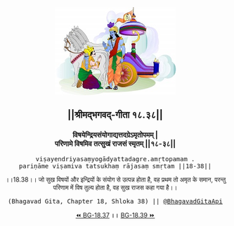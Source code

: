 <center><img src="../../asset/BG.png" alt="#API #bhagavadgitaapi #slok #nodejs #js #api #gitaapi #krishna #hinduism #vedic #ISKCON #shreemadbhagavadgita #technology"/>
<h2>||श्रीमद्‍भगवद्‍-गीता १८.३८||</h2>
<h3>विषयेन्द्रियसंयोगाद्यत्तदग्रेऽमृतोपमम् |<br/>परिणामे विषमिव तत्सुखं राजसं स्मृतम् ||१८-३८||</h3>
<pre>viṣayendriyasaṃyogādyattadagre.amṛtopamam .<br/>pariṇāme viṣamiva tatsukhaṃ rājasaṃ smṛtam ||18-38||</pre>
<p>।।18.38।। जो सुख विषयों और इन्द्रियों के संयोग से उत्पन्न होता है, वह प्रथम तो अमृत के समान, परन्तु परिणाम में विष तुल्य होता है, वह सुख राजस कहा गया है।।</p>
<pre>(Bhagavad Gita, Chapter 18, Shloka 38) || <a href="https://twitter.com/bhagavadgitaapi">@BhagavadGitaApi</a></pre><a href="../../18/37">⏪  BG-18.37</a><b>        ।।        </b><a href="../../18/39">BG-18.39  ⏩</a></center></center>
